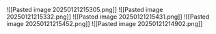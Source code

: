 ![[Pasted image 20250121215305.png]]
![[Pasted image 20250121215332.png]]
![[Pasted image 20250121215431.png]]
![[Pasted image 20250121215452.png]]
![[Pasted image 20250121214902.png]]